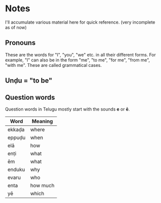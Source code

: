 # Notes

I'll accumulate various material here for quick reference. (very incomplete as of now)

## Pronouns

These are the words for "I", "you", "we" etc. in all their different forms. For example, "I" can also be in the form "me", "to me", "for me", "from me", "with me". These are called grammatical cases.

## **Unḍu** = "to be"

## Question words

Question words in Telugu mostly start with the sounds **e** or **ē**.

| Word      |Meaning|
| ----------|-------|
| ekkaḍa    | where |
| eppuḍu    | when  |
| elā       | how   |
| enṭi      | what  |
| ēm        | what  |
| enduku    | why   |
| evaru     | who   |
| enta      | how much |
| yē        | which |
